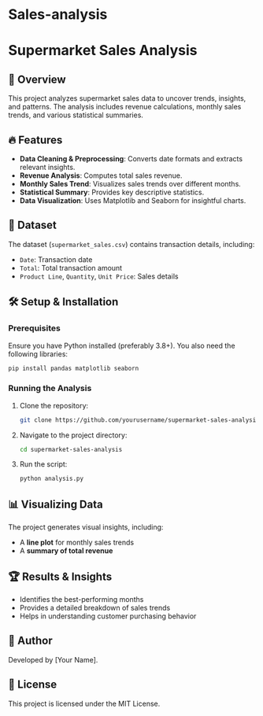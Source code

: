 # Sales-analysis
# Supermarket Sales Analysis

## 📌 Overview
This project analyzes supermarket sales data to uncover trends, insights, and patterns. The analysis includes revenue calculations, monthly sales trends, and various statistical summaries.

## 🔥 Features
- **Data Cleaning & Preprocessing**: Converts date formats and extracts relevant insights.
- **Revenue Analysis**: Computes total sales revenue.
- **Monthly Sales Trend**: Visualizes sales trends over different months.
- **Statistical Summary**: Provides key descriptive statistics.
- **Data Visualization**: Uses Matplotlib and Seaborn for insightful charts.

## 📂 Dataset
The dataset (`supermarket_sales.csv`) contains transaction details, including:
- `Date`: Transaction date
- `Total`: Total transaction amount
- `Product Line`, `Quantity`, `Unit Price`: Sales details

## 🛠️ Setup & Installation
### Prerequisites
Ensure you have Python installed (preferably 3.8+). You also need the following libraries:
```sh
pip install pandas matplotlib seaborn
```

### Running the Analysis
1. Clone the repository:
   ```sh
   git clone https://github.com/yourusername/supermarket-sales-analysis.git
   ```
2. Navigate to the project directory:
   ```sh
   cd supermarket-sales-analysis
   ```
3. Run the script:
   ```sh
   python analysis.py
   ```

## 📊 Visualizing Data
The project generates visual insights, including:
- A **line plot** for monthly sales trends
- A **summary of total revenue**

## 🏆 Results & Insights
- Identifies the best-performing months
- Provides a detailed breakdown of sales trends
- Helps in understanding customer purchasing behavior

## 📝 Author
Developed by [Your Name].

## 📜 License
This project is licensed under the MIT License.

